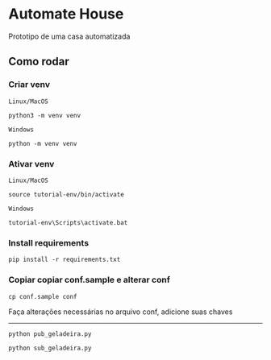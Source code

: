 # Automate House

Prototipo de uma casa automatizada

## Como rodar

### Criar venv

`Linux/MacOS`
```shell
python3 -m venv venv
```

`Windows`
```shell
python -m venv venv
```

### Ativar venv

`Linux/MacOS`
```shell
source tutorial-env/bin/activate
```

`Windows`
```
tutorial-env\Scripts\activate.bat
```

### Install requirements

```shell
pip install -r requirements.txt
```

### Copiar copiar conf.sample e alterar conf

`cp conf.sample conf`

Faça alterações necessárias no arquivo conf, adicione suas chaves


---

`python pub_geladeira.py`

`python sub_geladeira.py`